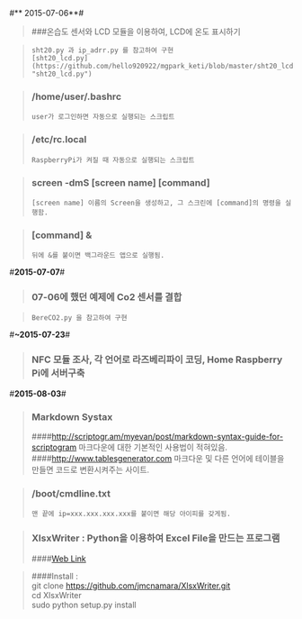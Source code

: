 #** 2015-07-06**#

> ###온습도 센서와 LCD 모듈을 이용하여, LCD에 온도 표시하기

>     sht20.py 과 ip_adrr.py 를 참고하여 구현
>     [sht20_lcd.py](https://github.com/hello920922/mgpark_keti/blob/master/sht20_lcd.py "sht20_lcd.py")

> ### /home/user/.bashrc
>     user가 로그인하면 자동으로 실행되는 스크립트

> ### /etc/rc.local
>     RaspberryPi가 켜질 때 자동으로 실행되는 스크립트

> ### screen -dmS [screen name] [command]
>     [screen name] 이름의 Screen을 생성하고, 그 스크린에 [command]의 명령을 실행함.

> ### [command] &
>     뒤에 &를 붙이면 백그라운드 앱으로 실행됨.


#**2015-07-07**#

> ### 07-06에 했던 예제에 Co2 센서를 결합

>     BereCO2.py 을 참고하여 구현


#**~2015-07-23**#

> ### NFC 모듈 조사, 각 언어로 라즈베리파이 코딩, Home Raspberry Pi에 서버구축

#**2015-08-03**#

> ### Markdown Systax
>   ####http://scriptogr.am/myevan/post/markdown-syntax-guide-for-scriptogram
>     마크다운에 대한 기본적인 사용법이 적혀있음.  
>   ####http://www.tablesgenerator.com
>     마크다운 및 다른 언어에 테이블을 만들면 코드로 변환시켜주는 사이트.

> ### /boot/cmdline.txt
>     맨 끝에 ip=xxx.xxx.xxx.xxx를 붙이면 해당 아이피를 갖게됨.

> ### XlsxWriter : Python을 이용하여 Excel File을 만드는 프로그램
> ####[Web Link](https://xlsxwriter.readthedocs.org/#)  
  
> ####Install :  
>     git clone https://github.com/jmcnamara/XlsxWriter.git  
>     cd XlsxWriter  
>     sudo python setup.py install  
